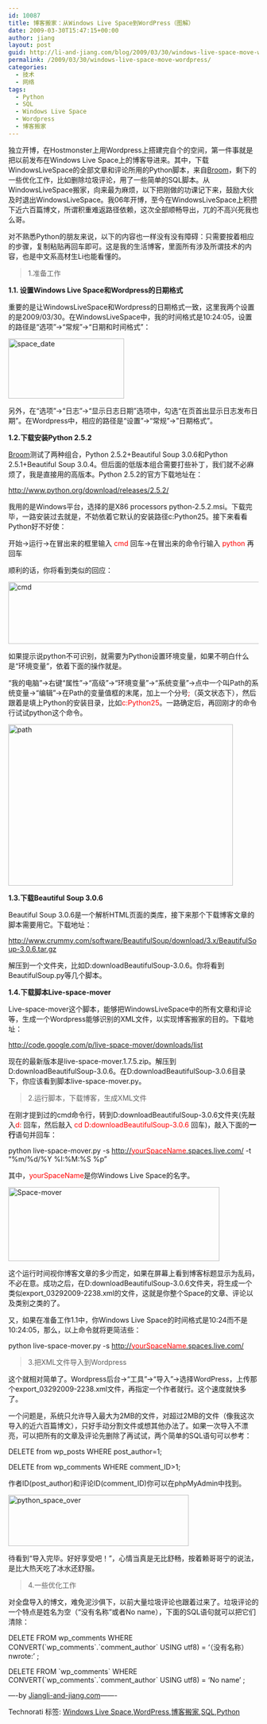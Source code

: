 ```yaml
---
id: 10087
title: 博客搬家：从Windows Live Space到WordPress（图解）
date: 2009-03-30T15:47:15+00:00
author: jiang
layout: post
guid: http://li-and-jiang.com/blog/2009/03/30/windows-live-space-move-wordpress/
permalink: /2009/03/30/windows-live-space-move-wordpress/
categories:
  - 技术
  - 网络
tags:
  - Python
  - SQL
  - Windows Live Space
  - Wordpress
  - 博客搬家
---
```

独立开博，在Hostmonster上用Wordpress上搭建完自个的空间，第一件事就是把以前发布在Windows Live Space上的博客导进来。其中，下载WindowsLiveSpace的全部文章和评论所用的Python脚本，来自[Broom](http://b2.broom9.com/?page_id=519#note1)，剩下的一些优化工作，比如删除垃圾评论，用了一些简单的SQL脚本。从WindowsLiveSpace搬家，向来最为麻烦，以下把刚做的功课记下来，鼓励大伙及时退出WindowsLiveSpace。我06年开博，至今在WindowsLiveSpace上积攒下近六百篇博文，所谓积重难返路径依赖，这次全部顺畅导出，兀的不高兴死我也么哥。

<!--more-->

对不熟悉Python的朋友来说，以下的内容也一样没有没有障碍：只需要按着相应的步骤，复制粘贴再回车即可。这是我的生活博客，里面所有涉及所谓技术的内容，也是中文系高材生Li也能看懂的。

> 1.准备工作

**1.1. 设置Windows Live Space和Wordpress的日期格式**

重要的是让WindowsLiveSpace和Wordpress的日期格式一致，这里我两个设置的是2009/03/30。在WindowsLiveSpace中，我的时间格式是10:24:05，设置的路径是“选项”->“常规”->“日期和时间格式”：

[<img style="border-top-width: 0px; display: inline; border-left-width: 0px; border-bottom-width: 0px; border-right-width: 0px" title="space_date" src="http://li-and-jiang.com/blog/wp-content/uploads/2009/03/space-date-thumb.png" border="0" alt="space_date" width="233" height="121" />](http://li-and-jiang.com/blog/wp-content/uploads/2009/03/space-date.png)

另外，在“选项”->“日志”->“显示日志日期”选项中，勾选“在页首出显示日志发布日期”。在Wordpress中，相应的路径是“设置”->“常规”->”日期格式”。

**1.2.下载安装Python 2.5.2**

[Broom](http://b2.broom9.com/?page_id=519#note1)测试了两种组合，Python 2.5.2+Beautiful Soup 3.0.6和Python 2.5.1+Beautiful Soup 3.0.4。但后面的低版本组合需要打些补丁，我们就不必麻烦了，我是直接用的高版本。Python 2.5.2的官方下载地址在：

<http://www.python.org/download/releases/2.5.2/>

我用的是Windows平台，选择的是X86 processors python-2.5.2.msi。下载完毕，一路安装过去就是，不妨依着它默认的安装路径c:Python25。接下来看看Python好不好使：

开始->运行->在冒出来的框里输入 <span style="color: #ff0000;">cmd</span> 回车->在冒出来的命令行输入 <span style="color: #ff0000;">python </span>再回车

顺利的话，你将看到类似的回应：

[<img style="border-top-width: 0px; display: inline; border-left-width: 0px; border-bottom-width: 0px; border-right-width: 0px" title="cmd" src="http://li-and-jiang.com/blog/wp-content/uploads/2009/03/cmd-thumb.png" border="0" alt="cmd" width="558" height="125" />](http://li-and-jiang.com/blog/wp-content/uploads/2009/03/cmd.png)

如果提示说python不可识别，就需要为Python设置环境变量，如果不明白什么是“环境变量”，依着下面的操作就是。

“我的电脑”->右键“属性”->“高级”->“环境变量”->“系统变量”->点中一个叫Path的系统变量->“编辑”->在Path的变量值框的末尾，加上一个分号<span style="color: #ff0000;">;</span>（英文状态下），然后跟着是填上Python的安装目录，比如<span style="color: #ff0000;">c:Python25</span>。一路确定后，再回刚才的命令行试试python这个命令。

[<img style="border-top-width: 0px; display: inline; border-left-width: 0px; border-bottom-width: 0px; border-right-width: 0px" title="path" src="http://li-and-jiang.com/blog/wp-content/uploads/2009/03/path-thumb.png" border="0" alt="path" width="452" height="325" />](http://li-and-jiang.com/blog/wp-content/uploads/2009/03/path.png)

**1.3.下载Beautiful Soup 3.0.6**

Beautiful Soup 3.0.6是一个解析HTML页面的类库，接下来那个下载博客文章的脚本需要用它。下载地址：

<http://www.crummy.com/software/BeautifulSoup/download/3.x/BeautifulSoup-3.0.6.tar.gz>

解压到一个文件夹，比如D:downloadBeautifulSoup-3.0.6。你将看到BeautifulSoup.py等几个脚本。

**1.4.下载脚本Live-space-mover**

Live-space-mover这个脚本，能够把WindowsLiveSpace中的所有文章和评论等，生成一个Wordpress能够识别的XML文件，以实现博客搬家的目的。下载地址：

<http://code.google.com/p/live-space-mover/downloads/list>

现在的最新版本是live-space-mover.1.7.5.zip。解压到D:downloadBeautifulSoup-3.0.6。在D:downloadBeautifulSoup-3.0.6目录下，你应该看到脚本live-space-mover.py。

> 2.运行脚本，下载博客，生成XML文件

在刚才提到过的cmd命令行，转到D:downloadBeautifulSoup-3.0.6文件夹(先敲入<span style="color: #ff0000;">d:</span> 回车，然后敲入 <span style="color: #ff0000;">cd D:downloadBeautifulSoup-3.0.6</span> 回车)，敲入下面的**一行**语句并回车：

python live-space-mover.py -s [http://<span style="color: #ff0000;">yourSpaceName</span>.spaces.live.com/](http://yourSpaceName.spaces.live.com/) -t &#8220;%m/%d/%Y %I:%M:%S %p&#8221;

其中，<span style="color: #ff0000;">yourSpaceName</span>是你Windows Live Space的名字。

[<img style="border-top-width: 0px; display: inline; border-left-width: 0px; border-bottom-width: 0px; border-right-width: 0px" title="Space-mover" src="http://li-and-jiang.com/blog/wp-content/uploads/2009/03/spacemover-thumb.png" border="0" alt="Space-mover" width="425" height="149" />](http://li-and-jiang.com/blog/wp-content/uploads/2009/03/spacemover.png)

这个运行时间视你博客文章的多少而定，如果在屏幕上看到博客标题显示为乱码，不必在意。成功之后，在D:downloadBeautifulSoup-3.0.6文件夹，将生成一个类似export_03292009-2238.xml的文件，这就是你整个Space的文章、评论以及类别之类的了。

又，如果在准备工作1.1中，你Windows Live Space的时间格式是10:24而不是10:24:05，那么，以上命令就将更简洁些：

python live-space-mover.py -s [http://<span style="color: #ff0000;">yourSpaceName</span>.spaces.live.com/](http://yourSpaceName.spaces.live.com/)

> 3.把XML文件导入到Wordpress

这个就相对简单了。Wordpress后台->“工具”->“导入”->选择WordPress，上传那个export_03292009-2238.xml文件，再指定一个作者就行。这个速度就快多了。

一个问题是，系统只允许导入最大为2MB的文件，对超过2MB的文件（像我这次导入的近六百篇博文），只好手动分割文件或想其他办法了。如果一次导入不漂亮，可以把所有的文章及评论先删除了再试试，两个简单的SQL语句可以参考：

DELETE from wp\_posts WHERE post\_author=1;

DELETE from wp\_comments WHERE comment\_ID>1;

作者ID(post\_author)和评论ID(comment\_ID)你可以在phpMyAdmin中找到。

[<img style="border-top-width: 0px; display: inline; border-left-width: 0px; border-bottom-width: 0px; border-right-width: 0px" title="python_space_over" src="http://li-and-jiang.com/blog/wp-content/uploads/2009/03/python-space-over-thumb.png" border="0" alt="python_space_over" width="363" height="103" />](http://li-and-jiang.com/blog/wp-content/uploads/2009/03/python-space-over.png)

待看到“导入完毕。好好享受吧！”，心情当真是无比舒畅，按着赖哥哥宁的说法，是比大热天吃了冰水还舒服。

> 4.一些优化工作

对全盘导入的博文，难免泥沙俱下，以前大量垃圾评论也跟着过来了。垃圾评论的一个特点是姓名为空（“没有名称”或者No name），下面的SQL语句就可以把它们清除：

DELETE FROM wp\_comments WHERE CONVERT(\`wp\_comments\`.\`comment_author\` USING utf8) = &#8216;（没有名称）nwrote:&#8217; ;
  
DELETE FROM \`wp\_comments\` WHERE CONVERT(\`wp\_comments\`.\`comment_author\` USING utf8) = &#8216;No name&#8217; ;

&#8212;-by [Jiang<at>li-and-jiang.com](mailto:Jiang@li-and-jiang.com)&#8212;&#8212;-

<div id="scid:0767317B-992E-4b12-91E0-4F059A8CECA8:bb94781d-fd3f-4efb-a2fc-66a7650a0578" class="wlWriterEditableSmartContent" style="padding-right: 0px; display: inline; padding-left: 0px; float: none; padding-bottom: 0px; margin: 0px; padding-top: 0px">
  Technorati 标签: <a rel="tag" href="http://technorati.com/tags/Windows+Live+Space">Windows Live Space</a>,<a rel="tag" href="http://technorati.com/tags/Wordpress">WordPress</a>,<a rel="tag" href="http://technorati.com/tags/%e5%8d%9a%e5%ae%a2%e6%90%ac%e5%ae%b6">博客搬家</a>,<a rel="tag" href="http://technorati.com/tags/SQL">SQL</a>,<a rel="tag" href="http://technorati.com/tags/Python">Python</a>
</div>